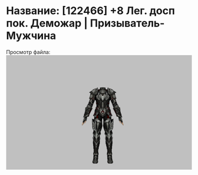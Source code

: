 # Название: [122466] +8 Лег. досп пок. Деможар | Призыватель-Мужчина

Просмотр файла:
![p080034.png](p080034.png)